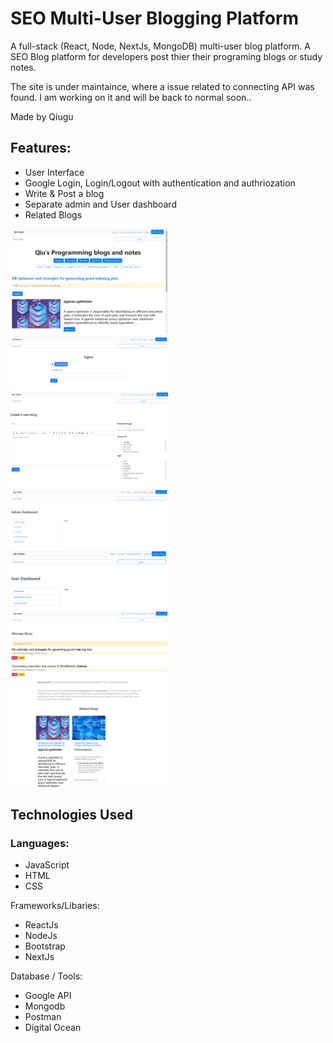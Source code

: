 # SEO Multi-User Blogging Platform
A full-stack (React, Node, NextJs, MongoDB) multi-user blog platform. A SEO Blog platform for developers post thier their programing blogs or study notes.

The site is under maintaince, where a issue related to connecting API was found. I am working on it and will be back to normal soon..

Made by Qiugu


## Features:
* User Interface
* Google Login, Login/Logout with authentication and authriozation
* Write & Post a blog
* Separate admin and User dashboard
* Related Blogs

<img src="https://github.com/Qiugu-He/Blog/blob/master/blog.png" alt="alt text" width="50%" height="50%">
<br/>
<img src="https://github.com/Qiugu-He/Blog/blob/master/blog3.png" alt="alt text" width="50%" height="50%">
<br/>
<img src="https://github.com/Qiugu-He/Blog/blob/master/blog2.png" alt="alt text" width="50%" height="50%">
<br/>
<img src="https://github.com/Qiugu-He/Blog/blob/master/blog4.png" alt="alt text" width="50%" height="50%">
<img src="https://github.com/Qiugu-He/Blog/blob/master/blog7.png" alt="alt text" width="50%" height="50%">
<img src="https://github.com/Qiugu-He/Blog/blob/master/blog5.png" alt="alt text" width="50%" height="50%">
<br/>
<img src="https://github.com/Qiugu-He/Blog/blob/master/blog6.png" alt="alt text" width="50%" height="50%">

## Technologies Used
### Languages:
* JavaScript
* HTML
* CSS

Frameworks/Libaries:
* ReactJs
* NodeJs
* Bootstrap
* NextJs

Database / Tools:
* Google API
* Mongodb
* Postman
* Digital Ocean
